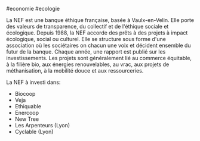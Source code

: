 #economie #ecologie 

La NEF est une banque éthique française, basée à Vaulx-en-Velin. Elle porte des valeurs de transparence, du collectif et de l'éthique sociale et écologique. Depuis 1988, la NEF accorde des prêts à des projets à impact écologique, social ou culturel. Elle se structure sous forme d'une association où les sociétaires on chacun une voix et décident ensemble du futur de la banque. Chaque année, une rapport est publié sur les investissements. Les projets sont généralement lié au commerce équitable, à la filière bio, aux énergies renouvelables, au vrac, aux projets de méthanisation, à la mobilité douce et aux ressourceries.

La NEF à investi dans:
- Biocoop
- Veja
- Ethiquable
- Enercoop
- New Tree
- Les Arpenteurs (Lyon)
- Cyclable (Lyon)